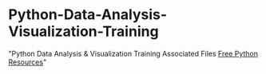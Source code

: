 # Python-Data-Analysis-Visualization-Training
"Python Data Analysis & Visualization Training Associated Files
[Free Python Resources](https://github.com/pamoroso/free-python-books?tab=readme-ov-file)"

